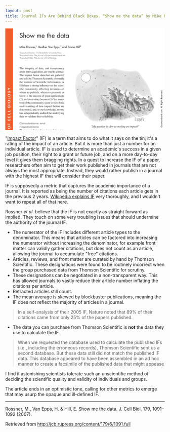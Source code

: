 ```yaml
---
layout: post
title: Journal IFs Are Behind Black Boxes. “Show me the data” by Mike Rossner, Heather Van Epps, & Emma Hill 2007.
---
```


![A cartoon showing wolves questioning if howling at the moon has any impact.](/images/Rossner2007.png)

"[Impact Factor](https://en.wikipedia.org/wiki/Impact_factor)" (IF) is a term that aims to do what it says on the tin; it's a rating of the impact of an article.
But it is more than just a number for an individual article.
IF is used to determine an academic's success in a given job position, their right to a grant or future job, and on a more day-to-day level it gives them bragging rights.
In a quest to increase the IF of a paper, researchers often aim to get their work published in journals that are not always the most appropriate.
Instead, they would rather publish in a journal with the highest IF that will consider their paper.

<!--more-->

IF is supposedly a metric that captures the academic importance of a journal.
It is reported as being the number of citations each article gets in the previous 2 years.
[Wikipedia explains IF](https://en.wikipedia.org/wiki/Impact_factor) very thoroughly, and I wouldn't want to repeat all of that here.

Rossner *et al.* believe that the IF is not exactly as straight forward as implied.
They touch on some very troubling issues that should undermine the authority of the journal IF.
  - The numerator of the IF includes different article types to the denominator.
  This means that articles can be factored into increasing the numerator without increasing the denominator, for example front matter can validly gather citations, but does not count as an article, allowing the journal to accumulate "free" citations.
  - Articles, reviews, and front matter are curated by hand by Thomson Scientific. These designations were found to be routinely incorrect when the group purchased data from Thomson Scientific for scrutiny.
  - These designations can be negotiated in a non-transparent way. This has allowed journals to vastly reduce their article number inflating the citations per article.
  - Retracted articles still count.
  - The mean average is skewed by blockbuster publications, meaning the IF does not reflect the majority of articles in a journal.


  > In a self-analysis of their 2005 IF, Nature noted that 89% of their citations came from only 25% of the papers published.

  - The data you can purchase from Thomson Scientific is **not** the data they use to calculate the IF.

  > When we requested the database used to calculate the published IFs (i.e., including the erroneous records), Thomson Scientific sent us a second database. But these data still did not match the published IF data. This database appeared to have been assembled in an ad hoc manner to create a facsimile of the published data that might appease

I find it astonishing scientists tolerate such an unscientific method of deciding the scientific quality and validity of individuals and groups.

The article ends in an optimistic tone, calling for other metrics to emerge that may usurp the opaque and ill-defined IF.

* * *

Rossner, M., Van Epps, H. & Hill, E. Show me the data. J. Cell Biol. 179, 1091–1092 (2007).

Retrieved from http://jcb.rupress.org/content/179/6/1091.full
